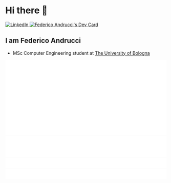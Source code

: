 # Hi there 👋

<div align="left">
    <a href="https://www.linkedin.com/in/federico-andrucci-5571a0202/">
        <img src="https://img.shields.io/static/v1?logo=linkedin&style=flat-square&color=0072b1&label=LinkedIn&message=%E2%98%86"alt="LinkedIn"/>
    </a>
    <a href="https://app.daily.dev/federyeeco">
        <img src="https://api.daily.dev/devcards/93dc183015f5459089ac4cf378753611.png?r=4rg" width="400" alt="Federico Andrucci's Dev Card"/>
    </a>
</div>

## I am Federico Andrucci

- MSc Computer Engineering student at [The University of Bologna](https://www.unibo.it/en)

![Metrics](https://raw.githubusercontent.com/Federicoand98/Federicoand98/github-metrics/github-metrics.svg)
![Most used languages](https://raw.githubusercontent.com/Federicoand98/Federicoand98/github-metrics/language.svg)
![Notable contributions](https://raw.githubusercontent.com/Federicoand98/Federicoand98/github-metrics/notable.svg)
![Achievements](https://raw.githubusercontent.com/Federicoand98/Federicoand98/github-metrics/achievements.svg)

<!--
**Federicoand98/Federicoand98** is a ✨ _special_ ✨ repository because its `README.md` (this file) appears on your GitHub profile.

Here are some ideas to get you started:

- 🔭 I’m currently working on ...
- 🌱 I’m currently learning ...
- 👯 I’m looking to collaborate on ...
- 🤔 I’m looking for help with ...
- 💬 Ask me about ...
- 📫 How to reach me: ...
- 😄 Pronouns: ...
- ⚡ Fun fact: ...
-->
